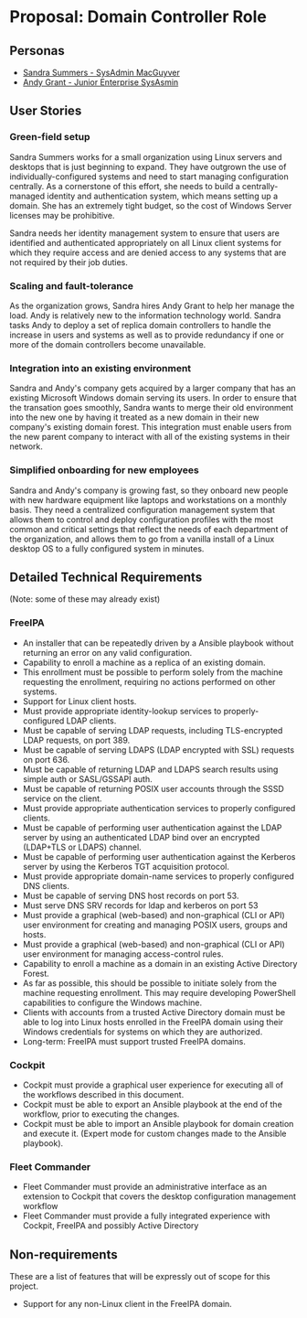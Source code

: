 # Proposal: Domain Controller Role
## Personas
 * [Sandra Summers - SysAdmin MacGuyver](https://fedoraproject.org/wiki/Server/Personas#Persona_.231:_SysAdmin_MacGuyver)
 * [Andy Grant - Junior Enterprise SysAsmin](https://fedoraproject.org/wiki/Server/Personas#Persona_.234:_Junior_Enterprise_SysAdmin)

## User Stories
### Green-field setup
Sandra Summers works for a small organization using Linux servers and desktops that is just beginning to expand. They have outgrown the use of individually-configured systems and need to start managing configuration centrally. As a cornerstone of this effort, she needs to build a centrally-managed identity and authentication system, which means setting up a domain. She has an extremely tight budget, so the cost of Windows Server licenses may be prohibitive.

Sandra needs her identity management system to ensure that users are identified and authenticated appropriately on all Linux client systems for which they require access and are denied access to any systems that are not required by their job duties.

### Scaling and fault-tolerance
As the organization grows, Sandra hires Andy Grant to help her manage the load. Andy is relatively new to the information technology world. Sandra tasks Andy to deploy a set of replica domain controllers to handle the increase in users and systems as well as to provide redundancy if one or more of the domain controllers become unavailable.

### Integration into an existing environment
Sandra and Andy's company gets acquired by a larger company that has an existing Microsoft Windows domain serving its users. In order to ensure that the transation goes smoothly, Sandra wants to merge their old environment into the new one by having it treated as a new domain in their new company's existing domain forest. This integration must enable users from the new parent company to interact with all of the existing systems in their network.

### Simplified onboarding for new employees
Sandra and Andy's company is growing fast, so they onboard new people with new hardware equipment like laptops and workstations on a monthly basis. They need a centralized configuration management system that allows them to control and deploy configuration profiles with the most common and critical settings that reflect the needs of each department of the organization, and allows them to go from a vanilla install of a Linux desktop OS to a fully configured system in minutes.

## Detailed Technical Requirements
(Note: some of these may already exist)
### FreeIPA
 * An installer that can be repeatedly driven by a Ansible playbook without returning an error on any valid configuration.
 * Capability to enroll a machine as a replica of an existing domain.
  * This enrollment must be possible to perform solely from the machine requesting the enrollment, requiring no actions performed on other systems.
 * Support for Linux client hosts.
 * Must provide appropriate identity-lookup services to properly-configured LDAP clients.
  * Must be capable of serving LDAP requests, including TLS-encrypted LDAP requests, on port 389.
  * Must be capable of serving LDAPS (LDAP encrypted with SSL) requests on port 636.
  * Must be capable of returning LDAP and LDAPS search results using simple auth or SASL/GSSAPI auth.
  * Must be capable of returning POSIX user accounts through the SSSD service on the client.
 * Must provide appropriate authentication services to properly configured clients.
  * Must be capable of performing user authentication against the LDAP server by using an authenticated LDAP bind over an encrypted (LDAP+TLS or LDAPS) channel.
  * Must be capable of performing user authentication against the Kerberos server by using the Kerberos TGT acquisition protocol.
 * Must provide appropriate domain-name services to properly configured DNS clients.
  * Must be capable of serving DNS host records on port 53.
  * Must serve DNS SRV records for ldap and kerberos on port 53
 * Must provide a graphical (web-based) and non-graphical (CLI or API) user environment for creating and managing POSIX users, groups and hosts.
 * Must provide a graphical (web-based) and non-graphical (CLI or API) user environment for managing access-control rules.
 * Capability to enroll a machine as a domain in an existing Active Directory Forest.
  * As far as possible, this should be possible to initiate solely from the machine requesting enrollment. This may require developing PowerShell capabilities to configure the Windows machine.
 * Clients with accounts from a trusted Active Directory domain must be able to log into Linux hosts enrolled in the FreeIPA domain using their Windows credentials for systems on which they are authorized.
 * Long-term: FreeIPA must support trusted FreeIPA domains.

### Cockpit
 * Cockpit must provide a graphical user experience for executing all of the workflows described in this document.
 * Cockpit must be able to export an Ansible playbook at the end of the workflow, prior to executing the changes.
 * Cockpit must be able to import an Ansible playbook for domain creation and execute it. (Expert mode for custom changes made to the Ansible playbook).
 
### Fleet Commander
 * Fleet Commander must provide an administrative interface as an extension to Cockpit that covers the desktop configuration management workflow
 * Fleet Commander must provide a fully integrated experience with Cockpit, FreeIPA and possibly Active Directory

## Non-requirements
These are a list of features that will be expressly out of scope for this project.

 * Support for any non-Linux client in the FreeIPA domain.
 
